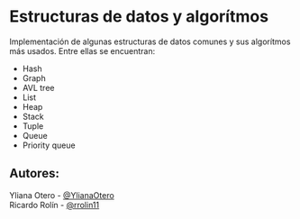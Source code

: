 # Estructuras de datos y algorítmos

Implementación de algunas estructuras de datos comunes y sus algorítmos más usados. Entre ellas se encuentran:
* Hash
* Graph
* AVL tree
* List
* Heap
* Stack
* Tuple
* Queue
* Priority queue

## Autores:
Yliana Otero - [@YlianaOtero](https://github.com/YlianaOtero)<br>
Ricardo Rolín - [@rrolin11](https://github.com/rrolin11)
